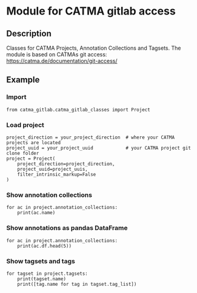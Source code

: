 # Module for CATMA gitlab access

## Description
Classes for CATMA Projects, Annotation Collections and Tagsets.
The module is based on CATMAs git access: https://catma.de/documentation/git-access/



## Example

### Import

    from catma_gitlab.catma_gitlab_classes import Project
    
### Load project
    
    project_direction = your_project_direction  # where your CATMA projects are located 
    project_uuid = your_project_uuid            # your CATMA project git clone folder 
    project = Project(
        project_direction=project_direction,
        project_uuid=project_uuis,
        filter_intrinsic_markup=False
    )
    
### Show annotation collections
    
    for ac in project.annotation_collections:
        print(ac.name)
        
### Show annotations as pandas DataFrame

    for ac in project.annotation_collections:
        print(ac.df.head(5))
        
### Show tagsets and tags
    for tagset in project.tagsets:
        print(tagset.name)
        print([tag.name for tag in tagset.tag_list])
    